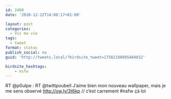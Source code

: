 ```yaml
---
id: 2408
date: '2010-12-22T14:08:17+01:00'

layout: post
categories:
  - Vis ma vie
tags:
  - tweet
format: status
publish_social: no
guid: 'http://tweets.local/?birdsite_tweet=17582198605484032'

birdsite_hashtags:
    - nsfw
---
```


RT @p0ulpe : RT @twittpoubell J’aime bien mon nouveau wallpaper, mais je me sens observé http://ow.ly/3t6kp // c’est carrement #nsfw çà lol